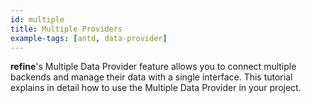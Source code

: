 ```yaml
---
id: multiple
title: Multiple Providers
example-tags: [antd, data-provider]
---
```


**refine**'s Multiple Data Provider feature allows you to connect multiple backends and manage their data with a single interface. This tutorial explains in detail how to use the Multiple Data Provider in your project.

<CodeSandboxExample path="data-provider-multiple" />
